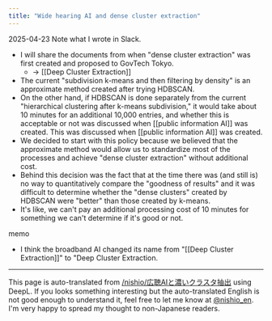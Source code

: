 ```yaml
---
title: "Wide hearing AI and dense cluster extraction"
---
```


2025-04-23
Note what I wrote in Slack.
- I will share the documents from when "dense cluster extraction" was first created and proposed to GovTech Tokyo.
    - → [[Deep Cluster Extraction]]
- The current "subdivision k-means and then filtering by density" is an approximate method created after trying HDBSCAN.
- On the other hand, if HDBSCAN is done separately from the current "hierarchical clustering after k-means subdivision," it would take about 10 minutes for an additional 10,000 entries, and whether this is acceptable or not was discussed when [[public information AI]] was created. This was discussed when [[public information AI]] was created.
- We decided to start with this policy because we believed that the approximate method would allow us to standardize most of the processes and achieve "dense cluster extraction" without additional cost.
- Behind this decision was the fact that at the time there was (and still is) no way to quantitatively compare the "goodness of results" and it was difficult to determine whether the "dense clusters" created by HDBSCAN were "better" than those created by k-means.
- It's like, we can't pay an additional processing cost of 10 minutes for something we can't determine if it's good or not.

memo
- I think the broadband AI changed its name from "[[Deep Cluster Extraction]]" to "Deep Cluster Extraction.

---
This page is auto-translated from [/nishio/広聴AIと濃いクラスタ抽出](https://scrapbox.io/nishio/広聴AIと濃いクラスタ抽出) using DeepL. If you looks something interesting but the auto-translated English is not good enough to understand it, feel free to let me know at [@nishio_en](https://twitter.com/nishio_en). I'm very happy to spread my thought to non-Japanese readers.
